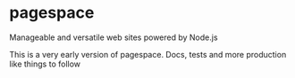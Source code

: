 pagespace
=========

Manageable and versatile web sites powered by Node.js

This is a very early version of pagespace. Docs, tests and more production like things to follow
